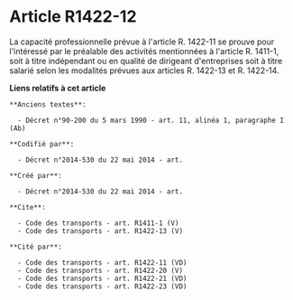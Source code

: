 # Article R1422-12

La capacité professionnelle prévue à l'article R. 1422-11 se prouve pour l'intéressé par le préalable des activités
mentionnées à l'article R. 1411-1, soit à titre indépendant ou en qualité de dirigeant d'entreprises soit à titre salarié
selon les modalités prévues aux articles R. 1422-13 et R. 1422-14.

**Liens relatifs à cet article**

	**Anciens textes**:

	  - Décret n°90-200 du 5 mars 1990 - art. 11, alinéa 1, paragraphe I (Ab)

	**Codifié par**:

	  - Décret n°2014-530 du 22 mai 2014 - art.

	**Créé par**:

	  - Décret n°2014-530 du 22 mai 2014 - art.

	**Cite**:

	  - Code des transports - art. R1411-1 (V)
	  - Code des transports - art. R1422-13 (V)

	**Cité par**:

	  - Code des transports - art. R1422-11 (VD)
	  - Code des transports - art. R1422-20 (V)
	  - Code des transports - art. R1422-21 (VD)
	  - Code des transports - art. R1422-23 (VD)
